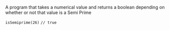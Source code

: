 A program that takes a numerical value and returns a boolean depending on whether or not that value is a Semi Prime

```isSemiprime(26)```
```// true```